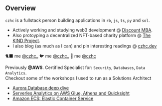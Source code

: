 ## Overview 

`czhc` is a fullstack person building applications in `rb`, `js`, `ts`, `py` and `sol`. 

* Actively working and studying web3 development @ [Discount MBA](https://github.com/czhc/bookmarks).
* Also protoyping a decentralized NFT-based charity platform @ [The KIND Project](https://github.com/czhc/thekindproject).
* I also blog (as much as I can) and pin interesting readings @ [czhc.dev](https://czhc.dev)

🐈‍⬛ ‎me [@czhc_](https://www.github.com/czhc_)
🐦 ‎me [@czhc_](https://www.twitter.com/czhc_)
🦊 me [@czhc](https://gitlab.com/czhc)


Previously **@AWS**. Certified Specialist for: `Security`, `Databases`, `Data Analytics`.\
Checkout some of the workshops I used to run as a Solutions Architect

* [Aurora Database deep dive](https://github.com/czhc/aurora-deep-dive)
* [Serverles Analytics on AWS Glue, Athena and Quicksight](https://github.com/czhc/serverless-datalake-on-aws)
* [Amazon ECS: Elastic Container Service](https://github.com/czhc/ecs-lab)
